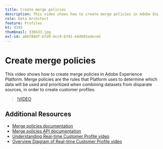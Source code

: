 ```yaml
---
title: Create merge policies
description: This video shows how to create merge policies in Adobe Experience Platform. Merge policies are the rules that Platform uses to determine which data will be used and prioritized when combining datasets from disparate sources, in order to create customer profiles.
role: Data Architect
feature: Profiles
kt: 4345
thumbnail: 330433.jpg
exl-id: a6bf84df-bfd9-4cc9-b741-e4d605adece6
---
```

# Create merge policies

This video shows how to create merge policies in Adobe Experience Platform. Merge policies are the rules that Platform uses to determine which data will be used and prioritized when combining datasets from disparate sources, in order to create customer profiles.

>[!VIDEO](https://video.tv.adobe.com/v/330433?quality=12&learn=on)

## Additional Resources

* [Merge policies documentation](https://experienceleague.adobe.com/docs/experience-platform/profile/merge-policies/overview.html)
* [Merge policies API documentation](https://experienceleague.adobe.com/docs/experience-platform/profile/merge-policies/merge-policies.html)
* [Understanding Real-time Customer Profile video](understanding-the-real-time-customer-profile.md)
* [Overview Diagram of Real-time Customer Profile video](overview-diagram.md)
